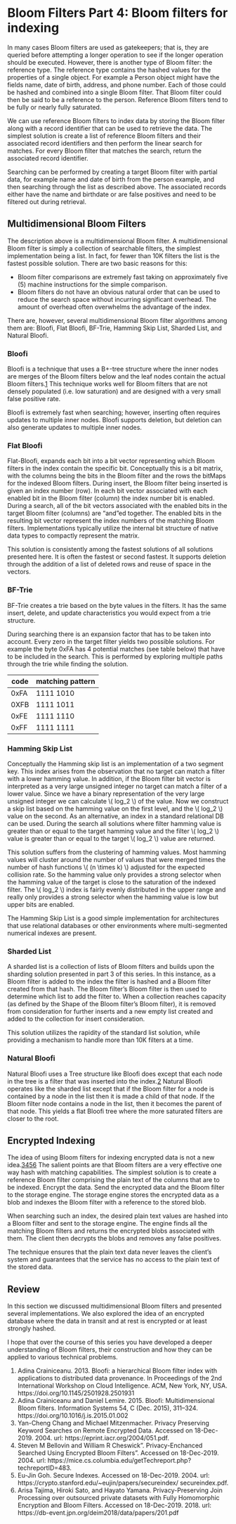 <!---
 Licensed to the Apache Software Foundation (ASF) under one or more
 contributor license agreements.  See the NOTICE file distributed with
 this work for additional information regarding copyright ownership.
 The ASF licenses this file to You under the Apache License, Version 2.0
 (the "License"); you may not use this file except in compliance with
 the License.  You may obtain a copy of the License at

      http://www.apache.org/licenses/LICENSE-2.0

 Unless required by applicable law or agreed to in writing, software
 distributed under the License is distributed on an "AS IS" BASIS,
 WITHOUT WARRANTIES OR CONDITIONS OF ANY KIND, either express or implied.
 See the License for the specific language governing permissions and
 limitations under the License.
-->
# Bloom Filters Part 4: Bloom filters for indexing

In many cases Bloom filters are used as gatekeepers; that is, they are queried before attempting a longer operation to see if the longer operation should be executed.  However, there is another type of Bloom filter: the reference type.  The reference type contains the hashed values for the properties of a single object.  For example a Person object might have the fields  name, date of birth, address, and phone number.  Each of those could be hashed and combined into a single Bloom filter.  That Bloom filter could then be said to be a reference to the person.  Reference Bloom filters tend to be fully or nearly fully saturated.

We can use reference Bloom filters to index data by storing the Bloom filter along with a record identifier that can be used to retrieve the data.  The simplest solution is create a list of reference Bloom filters and their associated record identifiers and then perform the linear search for matches.  For every Bloom filter that matches the search, return the associated record identifier.

Searching can be performed by creating a target Bloom filter with partial data, for example name and date of birth from the person example, and then searching through the list as described above.  The associated records either have the name and birthdate or are false positives and need to be filtered out during retrieval.

## Multidimensional Bloom Filters

The description above is a multidimensional Bloom filter.  A multidimensional Bloom filter is simply a collection of searchable filters, the simplest implementation being a list.  In fact, for fewer than 10K filters the list is the fastest possible solution.  There are two basic reasons for this:
  * Bloom filter comparisons are extremely fast taking on approximately five (5) machine instructions for the simple comparison.
 * Bloom filters do not have an obvious natural order that can be used to reduce the search space without incurring significant overhead.  The amount of overhead often overwhelms  the advantage of the index.

There are, however, several multidimensional Bloom filter algorithms among them are: Bloofi, Flat Bloofi, BF-Trie, Hamming Skip List, Sharded List, and Natural Bloofi.

### Bloofi
Bloofi is a technique that uses a B+-tree structure where the inner nodes are merges of the Bloom filters below and the leaf nodes contain the actual Bloom filters.<span><a class="footnote-ref" href="#fn1">1</a></span>  This technique works well for Bloom filters that are not densely populated (i.e. low saturation) and are designed with a very small false positive rate.

Bloofi is extremely fast when searching; however, inserting often requires updates to multiple inner nodes.  Bloofi supports deletion, but deletion can also generate updates to multiple inner nodes.

### Flat Bloofi
Flat-Bloofi, expands each bit into a bit vector representing which Bloom filters in the index contain the specific bit.  Conceptually this is a bit matrix, with the columns being the bits in the Bloom filter and the rows the bitMaps for the indexed Bloom filters.  During insert, the Bloom filter being inserted is given an index number (row).  In each bit vector associated with each enabled bit in the Bloom filter (column) the index number bit is enabled.  During a search, all of the bit vectors associated with the enabled bits in the target Bloom filter (columns) are “and”ed together.  The enabled bits in the resulting bit vector represent the index numbers of the matching Bloom filters.  Implementations typically utilize the internal bit structure of native data types to compactly represent the matrix.

This solution is consistently among the fastest solutions of all solutions presented here.  It is often the fastest or second fastest.  It supports deletion through the addition of a list of deleted rows and reuse of space in the vectors.  

### BF-Trie

BF-Trie creates a trie based on the byte values in the filters.  It has the same insert, delete, and update characteristics you would expect from a trie structure.

During searching there is an expansion factor that has to be taken into account.  Every zero in the target filter yields two possible solutions.  For example the byte 0xFA has 4 potential matches (see table below) that have to be included in the search.  This is performed by exploring multiple paths through the trie while finding the solution.

| code | matching pattern |
| ---- | -----------------|
| 0xFA | 1111 1010 |
| 0XFB | 1111 1011 |
| 0xFE | 1111 1110 |
| 0xFF | 1111 1111|


### Hamming Skip List

Conceptually the Hamming skip list is an implementation of a two segment key.  This index arises from the observation that no target can match a filter with a lower hamming value.  In addition, if the Bloom filter bit vector is interpreted as a very large unsigned integer no target can match a filter of a lower value.  Since we have a binary representation of the very large unsigned integer we can calculate \\( log_2 \\) of the value.  Now we construct a skip list based on the hamming value on the first level, and the \\( log_2 \\) value on the second.  As an alternative, an index in a standard relational DB can be used.  During the search all solutions where filter hamming value is greater than or equal to the target hamming value and the filter \\( log_2 \\) value is greater than or equal to the target \\( log_2 \\) value are returned.

This solution suffers from the clustering of hamming values.  Most hamming values will cluster around the number of values that were merged times the number of hash functions \\( (n \times k) \\) adjusted for the expected collision rate.  So the hamming value only provides a strong selector when the hamming value of the target is close to the saturation of the indexed filter.  The \\( log_2 \\) index is fairly evenly distributed in the upper range and really only provides a strong selector when the hamming value is low but upper bits are enabled.

The Hamming Skip List is a good simple implementation for architectures that use relational databases or other environments where multi-segmented numerical indexes are present.

### Sharded List

A sharded list is a collection of lists of Bloom filters and builds upon the sharding solution presented in part 3 of this series.  In this instance, as a Bloom filter is added to the index the filter is hashed and a Bloom filter created from that hash.  The Bloom filter’s Bloom filter is then used to determine which list to add the filter to.  When a collection reaches capacity (as defined by the Shape of the Bloom filter’s Bloom filter), it is removed from consideration for further inserts and a new empty list created and added to the collection for insert consideration.

This solution utilizes the rapidity of the standard list solution, while providing a mechanism to handle more than 10K filters at a time.

### Natural Bloofi

Natural Bloofi uses a Tree structure like Bloofi does except that each node in the tree is a filter that was inserted into the index.<span><a class="footnote-ref" href="#fn2">2</a></span>  Natural Bloofi operates like the sharded list except that if the Bloom filter for a node is contained by a node in the list then it is made a child of that node.  If the Bloom filter node contains a node in the list, then it becomes the parent of that node.  This yields a flat Bloofi tree where the more saturated filters are closer to the root.

## Encrypted Indexing

The idea of using Bloom filters for indexing encrypted data is not a new idea.<span><a class="footnote-ref" href="#fn3">3</a></span><span><a class="footnote-ref" href="#fn4">4</a></span><span><a class="footnote-ref" href="#fn5">5</a></span><span><a class="footnote-ref" href="#fn6">6</a></span>    The salient points are that Bloom filters are a very effective one way hash with matching capabilities.  The simplest solution is to create a reference Bloom filter comprising the plain text of the columns that are to be indexed.  Encrypt the data.  Send the encrypted data and the Bloom filter to the storage engine.  The storage engine stores the encrypted data as a blob and indexes the Bloom filter with a reference to the stored blob.

When searching such an index, the desired plain text values are hashed into a Bloom filter and sent to the storage engine.  The engine finds all the matching Bloom filters and returns the encrypted blobs associated with them.  The client then decrypts the blobs and removes any false positives.

The technique ensures that the plain text data never leaves the client’s system and guarantees that the service has no access to the plain text of the stored data.

## Review

In this section we discussed multidimensional Bloom filters and presented several implementations.  We also explored the idea of an encrypted database where the data in transit and at rest is encrypted or at least strongly hashed.

I hope that over the course of this series you have developed a deeper understanding of Bloom filters, their construction and how they can be applied to various technical problems.

<span>
<ol class="footnotes>">
<li><a id='fn1'></a>
Adina Crainiceanu. 2013. Bloofi: a hierarchical Bloom filter index with applications to distributed data provenance. In Proceedings of the 2nd International Workshop on Cloud Intelligence. ACM, New York, NY, USA. https://doi.org/10.1145/2501928.2501931
</li>
<li><a id='fn2'></a>
Adina Crainiceanu and Daniel Lemire. 2015. Bloofi: Multidimensional Bloom filters. Information Systems 54, C (Dec. 2015), 311–324. https://doi.org/10.1016/j.is.2015.01.002
</li>
<li><a id='fn3'></a>
Yan-Cheng Chang and Michael Mitzenmacher. Privacy Preserving Keyword Searches on Remote Encrypted Data. Accessed on 18-Dec-2019. 2004. url: https://eprint.iacr.org/2004/051.pdf.
</li>
<li><a id='fn4'></a>
Steven M Bellovin and William R Cheswick”. Privacy-Enchanced Searched Using Encrypted Bloom Filters”. Accessed on 18-Dec-2019. 2004. url: https://mice.cs.columbia.edu/getTechreport.php?techreportID=483.
</li>
<li><a id='fn5'></a>
Eu-Jin Goh. Secure Indexes. Accessed on 18-Dec-2019. 2004. url: https://crypto.stanford.edu/~eujin/papers/secureindex/ secureindex.pdf.
</li>
<li><a id='fn6'></a>
Arisa Tajima, Hiroki Sato, and Hayato Yamana. Privacy-Preserving Join Processing over outsourced private datasets with Fully Homomorphic Encryption and Bloom Filters. Accessed on 18-Dec-2019. 2018. url: https://db-event.jpn.org/deim2018/data/papers/201.pdf
</li>
</ol>
</span>
